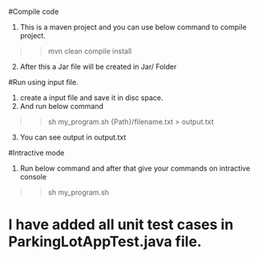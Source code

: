 #Compile code
1. This is a maven project and you can use below command to compile project.
>> mvn clean compile install

2. After this a Jar file will be created in Jar/ Folder

#Run using input file.
1. create a input file and save it in disc space. 
2. And run below command

>> sh my_program.sh {Path}/filename.txt > output.txt

3. You can see output in output.txt

#Intractive mode
1. Run below command and after that give your commands on intractive console

>> sh my_program.sh

# I have added all unit test cases in ParkingLotAppTest.java file.
